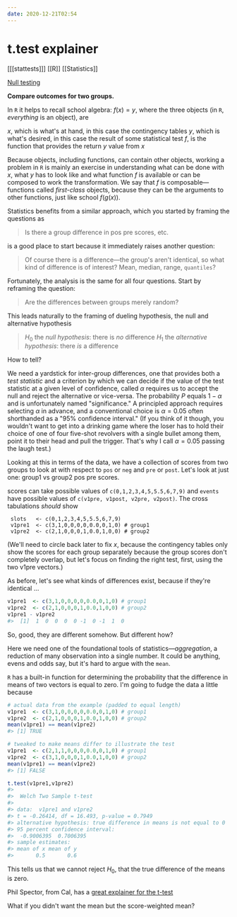 ```yaml
---
date: 2020-12-21T02:54
---
```


# t.test explainer

[[[stattests]]]
[[R]]
[[Statistics]]

[Null testing](https://ocw.mit.edu/courses/mathematics/18-05-introduction-to-probability-and-statistics-spring-2014/readings/MIT18_05S14_Reading18.pdf)

**Compare outcomes for two groups.**

In `R` it helps to recall school algebra: $f(x) = y$, where the three objects (in `R`, *everything* is an object), are

$x$, which is what's at hand, in this case the contingency tables
$y$, which is what's desired, in this case the result of some statistical test
$f$, is the function that provides the return $y$ value from $x$

Because objects, including functions, can contain other objects, working a problem in `R` is mainly an exercise in understanding what can be done with $x$, what $y$ has to look like and what function $f$ is available or can be composed to work the transformation. We say that $f$ is composable&mdash;functions called *first-class* objects, because they can be the arguments to other functions, just like school $f(g(x))$.

Statistics benefits from a similar approach, which you started by framing the questions as

> Is there a group difference in pos pre scores, etc.

is a good place to start because it immediately raises another question:

> Of course there is a difference&mdash;the group's aren't identical, so what kind of difference is of interest? Mean, median, range, `quantiles`?

Fortunately, the analysis is the same for all four questions. Start by reframing the question:

>  Are the differences between groups merely random?

This leads naturally to the framing of dueling hypothesis,  the null and alternative hypothesis 

> $H_0$ the *null hypothesis*: there is *no* difference
> $H_1$ the *alternative hypothesis*: there *is* a difference

How to tell?

We need a yardstick for inter-group differences, one that provides both a *test statistic* and a criterion by which we can decide if the value of the test statistic at a given level of confidence, called $\alpha$ requires us to accept the null and reject the alternative or vice-versa. The probability $P$ equals $1-\alpha$ and is unfortunately named "significance." A principled approach requires selecting $\alpha$ in advance, and a conventional choice is $\alpha = 0.05$ often shorthanded as a "95% confidence interval." (If you think of it though, you wouldn't want to get into a drinking game where the loser has to hold their choice of one of four five-shot revolvers with a single bullet among them, point it to their head and pull the trigger. That's why I call $\alpha = 0.05$ passing the laugh test.)

Looking at this in terms of the data, we have a collection of scores from two groups to look at with respect to `pos` or `neg` and `pre` or `post`. Let's look at just one: group1 vs group2 pos pre scores.

scores can take possible values of `c(0,1,2,3,4,5,5.5,6,7,9)` and `events` have possible values of `c(v1pre, v1post, v2pre, v2post)`.  The cross tabulations *should* show

```
 slots   <- c(0,1,2,3,4,5,5.5,6,7,9)
 v1pre1  <- c(3,1,0,0,0,0,0.0,0,1,0) # group1
 v1pre2  <- c(2,1,0,0,0,1,0.0,1,0,0) # group2
```
(We'll need to circle back later to fix $x$, because the contingency tables only show the scores for each group separately because the group scores don't completely overlap, but let's focus on finding the right test, first, using the two v1pre vectors.)

As before, let's see what kinds of differences exist, because if they're identical $\dots$

``` r
v1pre1  <- c(3,1,0,0,0,0,0.0,0,1,0) # group1
v1pre2  <- c(2,1,0,0,0,1,0.0,1,0,0) # group2
v1pre1 - v1pre2
#>  [1]  1  0  0  0  0 -1  0 -1  1  0
```

So, good, they are different somehow. But different how?

Here we need one of the foundational tools of statistics&mdash;*aggregation*, a reduction of  many observation into a single number. It could be anything, evens and odds say, but it's hard to argue with the `mean`.

`R` has a built-in function for determining the probability that the difference in means of two vectors is equal to zero. I'm going to fudge the data a little because 

``` r
# actual data from the example (padded to equal length)
v1pre1  <- c(3,1,0,0,0,0,0.0,0,1,0) # group1
v1pre2  <- c(2,1,0,0,0,1,0.0,1,0,0) # group2
mean(v1pre1) == mean(v1pre2)
#> [1] TRUE

# tweaked to make means differ to illustrate the test
v1pre1  <- c(2,1,1,0,0,0,0.0,0,1,0) # group1
v1pre2  <- c(3,1,0,0,0,1,0.0,1,0,0) # group2
mean(v1pre1) == mean(v1pre2)
#> [1] FALSE

t.test(v1pre1,v1pre2)
#> 
#>  Welch Two Sample t-test
#> 
#> data:  v1pre1 and v1pre2
#> t = -0.26414, df = 16.493, p-value = 0.7949
#> alternative hypothesis: true difference in means is not equal to 0
#> 95 percent confidence interval:
#>  -0.9006395  0.7006395
#> sample estimates:
#> mean of x mean of y 
#>       0.5       0.6
```

This tells us that we cannot reject $H_0$, that the true difference of  the means is zero.

Phil Spector, from Cal, has a [great explainer for the t-test](https://statistics.berkeley.edu/computing/r-t-tests)

What if you didn't want the mean but the score-weighted mean?